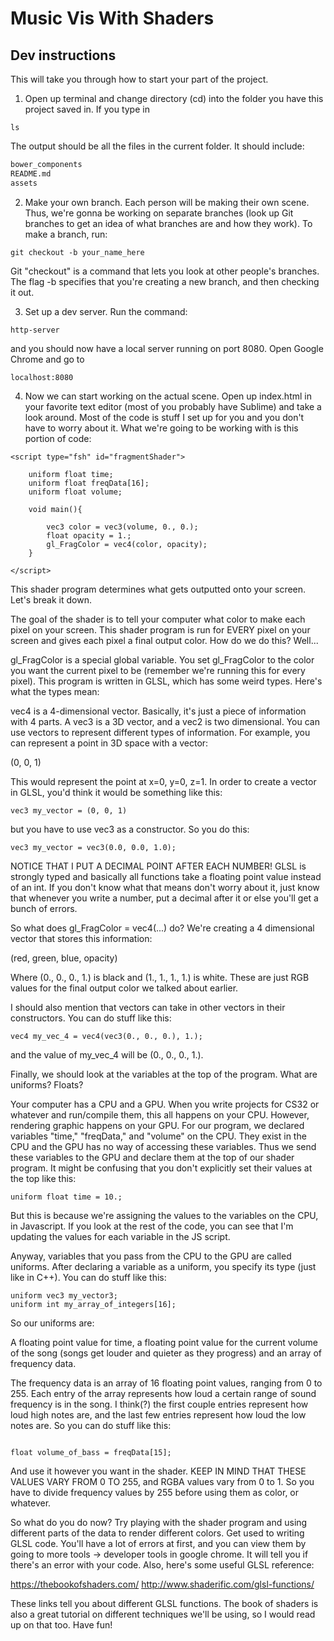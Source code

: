 # Music Vis With Shaders

## Dev instructions

This will take you through how to start your part of the project.

1. Open up terminal and change directory (cd) into the folder you have this project saved in. If you type in 

`ls`

The output should be all the files in the current folder. It should include:

```index.html
bower_components
README.md
assets
```

2. Make your own branch. Each person will be making their own scene. Thus, we're gonna be working on separate branches (look up Git branches to get an idea of what branches are and how they work). To make a branch, run:

`git checkout -b your_name_here`

Git "checkout" is a command that lets you look at other people's branches. The flag -b specifies that you're creating a new branch, and then checking it out. 

3. Set up a dev server. Run the command:

`http-server`

and you should now have a local server running on port 8080. Open Google Chrome and go to

`localhost:8080`

4. Now we can start working on the actual scene. Open up index.html in your favorite text editor (most of you probably have Sublime) and take a look around. Most of the code is stuff I set up for you and you don't have to worry about it. What we're going to be working with is this portion of code:

```
<script type="fsh" id="fragmentShader">
    
    uniform float time;
    uniform float freqData[16];
    uniform float volume;

    void main(){

        vec3 color = vec3(volume, 0., 0.);
        float opacity = 1.;
        gl_FragColor = vec4(color, opacity);
    }

</script>
```

This shader program determines what gets outputted onto your screen. Let's break it down. 

The goal of the shader is to tell your computer what color to make each pixel on your screen. This shader program is run for EVERY pixel on your screen and gives each pixel a final output color. How do we do this? Well...

gl_FragColor is a special global variable. You set gl_FragColor to the color you want the current pixel to be (remember we're running this for every pixel). This program is written in GLSL, which has some weird types. Here's what the types mean:

vec4 is a 4-dimensional vector. Basically, it's just a piece of information with 4 parts. A vec3 is a 3D vector, and a vec2 is two dimensional. You can use vectors to represent different types of information. For example, you can represent a point in 3D space with a vector:

(0, 0, 1)

This would represent the point at x=0, y=0, z=1. In order to create a vector in GLSL, you'd think it would be something like this:

`vec3 my_vector = (0, 0, 1)`

but you have to use vec3 as a constructor. So you do this:

`vec3 my_vector = vec3(0.0, 0.0, 1.0);`

NOTICE THAT I PUT A DECIMAL POINT AFTER EACH NUMBER! GLSL is strongly typed and basically all functions take a floating point value instead of an int. If you don't know what that means don't worry about it, just know that whenever you write a number, put a decimal after it or else you'll get a bunch of errors.

So what does gl_FragColor = vec4(...) do? We're creating a 4 dimensional vector that stores this information:

(red, green, blue, opacity)

Where (0., 0., 0., 1.) is black and (1., 1., 1., 1.) is white. These are just RGB values for the final output color we talked about earlier. 

I should also mention that vectors can take in other vectors in their constructors. You can do stuff like this:

`vec4 my_vec_4 = vec4(vec3(0., 0., 0.), 1.);`

and the value of my_vec_4 will be (0., 0., 0., 1.).

Finally, we should look at the variables at the top of the program. What are uniforms? Floats?

Your computer has a CPU and a GPU. When you write projects for CS32 or whatever and run/compile them, this all happens on your CPU. However, rendering graphic happens on your GPU. For our program, we declared variables "time," "freqData," and "volume" on the CPU. They exist in the CPU and the GPU has no way of accessing these variables. Thus we send these variables to the GPU and declare them at the top of our shader program. It might be confusing that you don't explicitly set their values at the top like this:

`uniform float time = 10.;`

But this is because we're assigning the values to the variables on the CPU, in Javascript. If you look at the rest of the code, you can see that I'm updating the values for each variable in the JS script. 

Anyway, variables that you pass from the CPU to the GPU are called uniforms. After declaring a variable as a uniform, you specify its type (just like in C++). You can do stuff like this:

```uniform int my_integer;
uniform vec3 my_vector3;
uniform int my_array_of_integers[16];
```

So our uniforms are:

A floating point value for time, a floating point value for the current volume of the song (songs get louder and quieter as they progress) and an array of frequency data.

The frequency data is an array of 16 floating point values, ranging from 0 to 255. Each entry of the array represents how loud a certain range of sound frequency is in the song. I think(?) the first couple entries represent how loud high notes are, and the last few entries represent how loud the low notes are. So you can do stuff like this:

```float volume_of_high_pitched_sound = freqData[0];

float volume_of_bass = freqData[15];
```

And use it however you want in the shader. KEEP IN MIND THAT THESE VALUES VARY FROM 0 TO 255, and RGBA values vary from 0 to 1. So you have to divide frequency values by 255 before using them as color, or whatever. 

So what do you do now? Try playing with the shader program and using different parts of the data to render different colors. Get used to writing GLSL code. You'll have a lot of errors at first, and you can view them by going to more tools -> developer tools in google chrome. It will tell you if there's an error with your code. Also, here's some useful GLSL reference:

https://thebookofshaders.com/
http://www.shaderific.com/glsl-functions/

These links tell you about different GLSL functions. The book of shaders is also a great tutorial on different techniques we'll be using, so I would read up on that too. Have fun!

